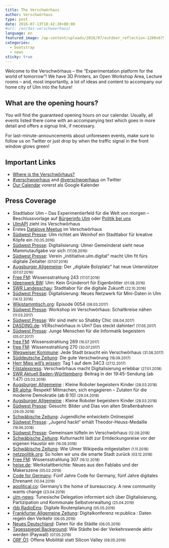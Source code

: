 ```yaml
---
title: The Verschwörhaus
author: Verschwörhaus
type: post
date: 2016-07-13T18:42:20+00:00
#url: /en/das-verschwoerhaus/
language: en
featured_image: /wp-content/uploads/2016/07/outdoor_reflection-1200x675.jpg
categories:
  - bootstrap
  - news
sticky: true
---
```

Welcome to the Verschwörhaus – the “Experimentation platform for the world of tomorrow”! We have 3D Printers, an Open Workshop Area, Lecture rooms – and, most importantly, a lot of ideas and content to accompany our home city of Ulm into the future!

<!--more-->

## What are the opening hours?
You will find the guaranteed opening hours on our calendar. Usually, all events listed there come with an accompanying text which goes in more detail and offers a signup link, if necessary.

For last-minute-announcements about unforeseen events, make sure to follow us on Twitter or just drop by when the traffic signal in the front window glows green!

## Important Links

* [Where is the Verschwörhaus?](https://www.openstreetmap.org/node/1437402541#map=19/48.39649/9.99047)
* [#verschwoerhaus](https://twitter.com/hashtag/verschwoerhaus) and [@verschwoerhaus](https://twitter.com/verschwoerhaus) on Twitter
* [Our Calendar](https://calendar.google.com/calendar/embed?src=slaun4l80uh2s0ototiol4qkgo%40group.calendar.google.com&ctz=Europe/Berlin) vorerst als Google Kalender

## Press Coverage

  * Stadtlabor Ulm &#8211; Das Experimentierfeld für die Welt von morgen &#8211; Beschlussvorlage auf [Bürgerinfo Ulm][6] oder [Politik bei uns][7]
  * [UlmAPI][8] zieht ins Verschwörhaus
  * Erstes [Datalove Meetup][9] im Verschwörhaus
  * [Südwest Presse][10]: Ulm richtet am Weinhof ein Stadtlabor für kreative Köpfe ein <small class="unit color-grey detail size2of5">(10.05.2016)</small>
  * [Südwest Presse][11]: Digitalisierung: Ulmer Gemeinderat sieht neue Mammutaufgabe vor sich <small class="unit color-grey detail size2of5">(17.06.2016)</small>
  * [Südwest Presse][12]: Verein &#8222;inititiative.ulm.digital&#8220; macht Ulm fit fürs digitale Zeitalter <small class="unit color-grey detail size2of5">(07.07.2016)</small>
  * [Augsburger Allgemeine][13]: Der „digitale Bolzplatz“ hat neue Unterstützer <small class="unit color-grey detail size2of5">(07.07.2016)</small>
  * [Free FM][14]: Wissensstrahlung 243 <small class="unit color-grey detail size2of5">(17.07.2016)</small>
  * [Ideenwerk BW][15]: Ulm: Kein Gründerort für Eigenbrötler <small class="unit color-grey detail size2of5">(01.08.2016)</small>
  * [SWR Landesschau][16]: Stadtlabor für die digitale Zukunft <small class="unit color-grey detail size2of5">(22.10.2016)</small>
  * [Südwest Presse][17]: Digitalisierung: Neues Netzwerk für Mini-Daten in Ulm <small class="unit color-grey detail size2of5">(14.12.2016)</small>
  * [Wikistammtisch.org][18]: Episode 0054 <small class="unit color-grey detail size2of5">(06.03.2017)</small>
  * [Südwest Presse][19]: Workshop im Verschwörhaus: Schaltkreise nähen <small class="unit color-grey detail size2of5">(11.03.2017)</small>
  * [Südwest Presse][20]: Wir sind mehr so Shabby Chic <small class="unit color-grey detail size2of5">(08.04.2017)</small>
  * [DASDING.de][21]: VERschwörhaus in Ulm? Das steckt dahinter! <small class="unit color-grey detail size2of5">(17.05.2017)</small>
  * [Südwest Presse][22]: Junge Menschen für die Informatik begeistern <small class="unit color-grey detail size2of5">(05.07.2017)</small>
  * [free FM][23]: Wissensstrahlung 269 <small class="unit color-grey detail size2of5">(16.07.2017)</small>
  * [free FM][24]: Wissensstrahlung 270 <small class="unit color-grey detail size2of5">(30.07.2017)</small>
  * [Wegweiser Kommune][25]: Jede Stadt braucht ein Verschwörhaus <small class="unit color-grey detail size2of5">(31.08.2017)</small>
  * [Süddeutsche Zeitung][26]: Die gute Verschwörung <small class="unit color-grey detail size2of5">(18.09.2017)</small>
  * [Herr Mies will&#8217;s wissen][27]: Tag 1 auf dem 34C3 <small class="unit color-grey detail size2of5">(27.12.2017)</small>
  * [Filstalexpress][28]: Verschwörhaus macht Digitalisierung erlebbar <small class="unit color-grey detail size2of5">(27.01.2018)</small>
  * [SWR Aktuell Baden-Württemberg][29]: Beitrag in der 19:45-Sendung (ab 1:47) <small class="unit color-grey detail size2of5">(25.03.2018)</small>
  * [Augsburger Allgemeine][30] : Kleine Roboter begeistern Kinder <small class="unit color-grey detail size2of5">(28.03.2018)</small>
  * [BR alpha][31]: Respekt! Mitmachen, sich engagieren – Zutaten für die moderne Demokratie (ab 6:10) <small class="unit color-grey detail size2of5">(29.04.2018)</small>
  * [Augsburger Allgemeine][30] : Kleine Roboter begeistern Kinder <small class="unit color-grey detail size2of5">(28.03.2018)</small>
  * [Südwest Presse][32]: Gesucht: Bilder und Dias von alten Straßenbahnen <small class="unit color-grey detail size2of5">(29.05.2018)</small>
  * [Schwäbische Zeitung][33]: Jugendliche entwickeln Onlinespiel
  * [Südwest Presse][34]: &#8222;Jugend hackt&#8220; erhält Theodor-Heuss-Medaille <small class="unit color-grey detail size2of5">(19.06.2018)</small>
  * [Südwest Presse][35]: Gemeinsam tüfteln im Verschwörhaus <small class="unit color-grey detail size2of5">(12.09.2018)</small>
  * [Schwäbische Zeitung][36]: Kulturnacht lädt zur Entdeckungsreise vor der eigenen Haustür ein <small class="unit color-grey detail size2of5">(16.09.2018)</small>
  * [Schwäbische Zeitung][37]: Wie Ulmer Wikipedia mitgestalten <small class="unit color-grey detail size2of5">(1.11.2018)</small>
  * [netzpolitik.org][38]: So holen wir uns die smarte Stadt zurück <small class="unit color-grey detail size2of5">(03.12.2018)</small>
  * [Free FM][39]: Wissensstrahlung 307 <small class="unit color-grey detail size2of5">(16.12.2018)</small>
  * [heise.de][40]: Werkstattberichte: Neues aus den Fablabs und der Makerszene <small class="unit color-grey detail size2of5">(05.02.2019)</small>
  * [Code for Germany][41]: Fünf Jahre Code for Germany, fünf Jahre digitales Ehrenamt <small class="unit color-grey detail size2of5">(10.04.2019)</small>
  * [apolitical.co][42]: Germany’s the home of bureaucracy. A new community wants change <small class="unit color-grey detail size2of5">(23.04.2019)</small>
  * [ulm-news][43]: Tunesische Delegation informiert sich über Digitalisierung, Partizipation und Kommunale Selbstverwaltung <small class="unit color-grey detail size2of5">(25.04.2019)</small>
  * [rbb RadioEins][44]: Digitale Routenplanung <small class="unit color-grey detail size2of5">(05.05.2019)</small>
  * [Frankfurter Allgemeine Zeitung][45]: Digitalkonferenz re:publica : Daten regeln den Verkehr <small class="unit color-grey detail size2of5">(06.05.2019)</small>
  * [Neues Deutschland][46]: Daten für die Städte <small class="unit color-grey detail size2of5">(06.05.2019)</small>
  * [Tagesspiegel Background][47]: Wie Städte bei der Verkehrswende aktiv werden (Paywall) <small class="unit color-grey detail size2of5">(07.05.2019)</small>
  * [ORF Ö1][48]: Offene Mobilität statt Silicon Valley <small class="unit color-grey detail size2of5">(08.05.2019)</small>

 [1]: https://de.wikipedia.org/wiki/IRGW-Gemeindezentrum_Ulm
 [2]: https://de.wikipedia.org/wiki/Schw%C3%B6rhaus_(Ulm)
 [3]: https://www.openstreetmap.org/?mlat=48.39649&mlon=9.99045#map=20/48.39649/9.99045&layers=H
 [4]: /termine-und-oeffnungszeiten/
 [5]: https://twitter.com/verschwoerhaus
 [6]: http://buergerinfo.ulm.de/vo0050.php?__kvonr=4507
 [7]: https://politik-bei-uns.de/paper/571961b01ae6a03d37ecbbac
 [8]: http://www.ulmapi.de/news/2016/07/10/weinhof9.html
 [9]: http://www.meetup.com/de-DE/datalove-OK-Lab-Ulm/events/232411270/
 [10]: http://www.swp.de/3826555
 [11]: http://www.swp.de/3884928
 [12]: http://www.swp.de/3914382
 [13]: http://www.augsburger-allgemeine.de/neu-ulm/Der-digitale-Bolzplatz-hat-neue-Unterstuetzer-id38373467.html
 [14]: https://www.freefm.de/programm/wissensstrahlung/wissensstrahlung-17072016
 [15]: http://www.ideenwerkbw.de/ulm-standortportraet/
 [16]: http://www.swr.de/landesschau-aktuell/bw/ulm/ulmer-it-nachwuchs-stadtlabor-fuer-die-digitale-zukunft/-/id=1612/did=18357564/nid=1612/1wzjy9a/index.html
 [17]: http://www.swp.de/ulm/lokales/ulm_neu_ulm/Digitalisierung_-Neues-Netzwerk-fuer-Mini-Daten-in-Ulm-14169539.html
 [18]: https://wikistammtisch.org/wikistammtisch-episode-0054-mit-stefan-kaufmann/
 [19]: http://www.swp.de/ulm/lokales/ulm_neu_ulm/schaltkreise-naehen-14579542.html
 [20]: http://www.swp.de/ulm/lokales/ulm_neu_ulm/shabby-chic-im-verschwoerhaus-14758890.html
 [21]: https://www.dasding.de/ulm/Verschwoerhaus-Ulm/-/id=995166/nid=995166/did=1241604/14agkam/index.html
 [22]: http://www.swp.de/ulm/lokales/ulm_neu_ulm/kollegiaten-lernen-code-15364752.html
 [23]: https://www.freefm.de/programm/wissensstrahlung/wissensstrahlung-16072017
 [24]: https://www.freefm.de/programm/wissensstrahlung/wissensstrahlung-30072017
 [25]: https://blog.wegweiser-kommune.de/allgemein/jede-stadt-braucht-ein-verschwoerhaus-wie-in-ulm
 [26]: http://www.sueddeutsche.de/wirtschaft/smart-city-die-guten-nerds-1.3671440
 [27]: https://mies.me/2017/12/27/herr-mies-sagtwat-tag-1-auf-dem-34c3/
 [28]: https://filstalexpress.de/lokalnachrichten/64010/
 [29]: https://www.ardmediathek.de/tv/SWR-Aktuell-Baden-W%C3%BCrttemberg/Sendung-19-45-Uhr/SWR-Baden-W%C3%BCrttemberg/Video?bcastId=254078&documentId=51122336
 [30]: https://www.augsburger-allgemeine.de/neu-ulm/Kleine-Roboter-begeistern-Kinder-id50757506.html
 [31]: https://www.br.de/mediathek/video/respekt-29042018-mitmachen-sich-engagieren-zutaten-fuer-die-moderne-demokratie-av:5ab3d4a44001e50018939daf
 [32]: https://www.swp.de/suedwesten/staedte/ulm/gesucht_-bilder-und-dias-von-alten-strassenbahnen-26844278.html
 [33]: https://www.schwaebische.de/landkreis/alb-donau-kreis/ulm_video,-jugendliche-entwickeln-onlinespiel-_vidid,146976.html
 [34]: https://www.swp.de/suedwesten/staedte/ulm/_jugend-hackt_-erhaelt-theodor-heuss-medaille-27006564.html
 [35]: https://www.swp.de/suedwesten/staedte/ulm/gemeinsam-tuefteln-im-verschwoerhaus-27622024.html
 [36]: https://www.schwaebische.de/landkreis/alb-donau-kreis/ulm_artikel,-kulturnacht-l%C3%A4dt-zur-entdeckungsreise-vor-der-eigenen-haust%C3%BCr-ein-_arid,10933590.html
 [37]: https://www.schwaebische.de/landkreis/alb-donau-kreis/ulm_artikel,-wie-ulmer-wikipedia-mitgestalten-_arid,10957310.html
 [38]: https://netzpolitik.org/2018/so-holen-wir-uns-die-smarte-stadt-zurueck/
 [39]: https://www.freefm.de/artikel/wissensstrahlung-16122018
 [40]: https://www.heise.de/make/meldung/Werkstattberichte-Neues-aus-den-Fablabs-und-der-Makerszene-4267257.html
 [41]: https://codefor.de/blog/Fuenf-Jahre-Code-for-Germany.html
 [42]: https://apolitical.co/solution_article/germanys-the-home-of-bureaucracy-a-new-community-wants-change/
 [43]: https://www.ulm-news.de/weblog/ulm-news/view/dt/3/article/69118/Tunesische_Delegation_informiert_sich_-uuml-ber_Digitalisierung-_Partizipation_und_Kommunale_Selbstverwaltung.html
 [44]: https://www.radioeins.de/programm/sendungen/die_sonntagsfahrer/_/mobilitaet-auf-der-re-publica-digitale-routenplanung--.html
 [45]: https://www.faz.net/aktuell/feuilleton/debatten/auf-der-re-publica-geht-es-um-mobilitaet-von-morgen-16173786.html
 [46]: https://www.neues-deutschland.de/artikel/1118110.re-publica-daten-fuer-die-staedte.html
 [47]: https://background.tagesspiegel.de/wie-staedte-bei-der-verkehrswende-aktiv-werden
 [48]: https://oe1.orf.at/player/20190508/552826
